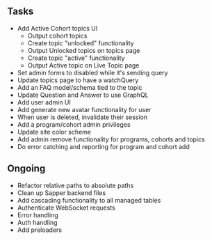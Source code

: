 ## Tasks

- Add Active Cohort topics UI
  - Output cohort topics
  - Create topic "unlocked" functionality
  - Output Unlocked topics on topics page
  - Create topic "active" functionality
  - Output Active topic on Live Topic page
- Set admin forms to disabled while it's sending query
- Update topics page to have a watchQuery
- Add an FAQ model/schema tied to the topic
- Update Question and Answer to use GraphQL
- Add user admin UI
- Add generate new avatar functionality for user
- When user is deleted, invalidate their session
- Add a program/cohort admin privileges
- Update site color scheme
- Add admin remove functionality for programs, cohorts and topics
- Do error catching and reporting for program and cohort add

## Ongoing

- Refactor relative paths to absolute paths
- Clean up Sapper backend files
- Add cascading functionality to all managed tables
- Authenticate WebSocket requests
- Error handling
- Auth handling
- Add preloaders 
